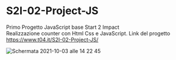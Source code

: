 # S2I-02-Project-JS
Primo Progetto JavaScript base Start 2 Impact<br>
Realizzazione counter con Html Css e JavaScript.
Link del progetto
https://www.t04.it/S2I-02-Project-JS/


![Schermata 2021-10-03 alle 14 22 45](https://user-images.githubusercontent.com/85954546/135753451-ba5f8afb-83ee-4b88-94fe-cb3ebd242d66.png)



